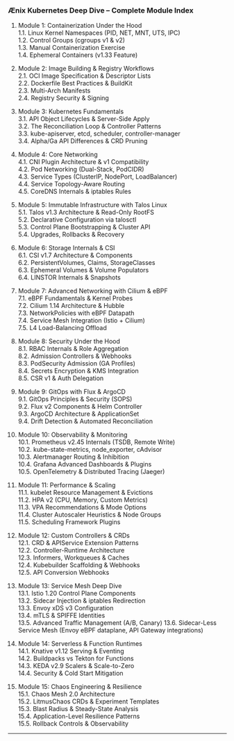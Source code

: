 ### Ænix Kubernetes Deep Dive – Complete Module Index  

1. Module 1: Containerization Under the Hood  
   1.1. Linux Kernel Namespaces (PID, NET, MNT, UTS, IPC)  
   1.2. Control Groups (cgroups v1 & v2)  
   1.3. Manual Containerization Exercise  
   1.4. Ephemeral Containers (v1.33 Feature)

2. Module 2: Image Building & Registry Workflows  
   2.1. OCI Image Specification & Descriptor Lists  
   2.2. Dockerfile Best Practices & BuildKit  
   2.3. Multi-Arch Manifests  
   2.4. Registry Security & Signing

3. Module 3: Kubernetes Fundamentals  
   3.1. API Object Lifecycles & Server-Side Apply  
   3.2. The Reconciliation Loop & Controller Patterns  
   3.3. kube-apiserver, etcd, scheduler, controller-manager  
   3.4. Alpha/Ga API Differences & CRD Pruning

4. Module 4: Core Networking  
   4.1. CNI Plugin Architecture & v1 Compatibility  
   4.2. Pod Networking (Dual-Stack, PodCIDR)  
   4.3. Service Types (ClusterIP, NodePort, LoadBalancer)  
   4.4. Service Topology-Aware Routing  
   4.5. CoreDNS Internals & iptables Rules

5. Module 5: Immutable Infrastructure with Talos Linux  
   5.1. Talos v1.3 Architecture & Read-Only RootFS  
   5.2. Declarative Configuration via talosctl  
   5.3. Control Plane Bootstrapping & Cluster API  
   5.4. Upgrades, Rollbacks & Recovery

6. Module 6: Storage Internals & CSI  
   6.1. CSI v1.7 Architecture & Components  
   6.2. PersistentVolumes, Claims, StorageClasses  
   6.3. Ephemeral Volumes & Volume Populators  
   6.4. LINSTOR Internals & Snapshots

7. Module 7: Advanced Networking with Cilium & eBPF  
   7.1. eBPF Fundamentals & Kernel Probes  
   7.2. Cilium 1.14 Architecture & Hubble  
   7.3. NetworkPolicies with eBPF Datapath  
   7.4. Service Mesh Integration (Istio + Cilium)  
   7.5. L4 Load-Balancing Offload

8. Module 8: Security Under the Hood  
   8.1. RBAC Internals & Role Aggregation  
   8.2. Admission Controllers & Webhooks  
   8.3. PodSecurity Admission (GA Profiles)  
   8.4. Secrets Encryption & KMS Integration  
   8.5. CSR v1 & Auth Delegation

9. Module 9: GitOps with Flux & ArgoCD  
   9.1. GitOps Principles & Security (SOPS)  
   9.2. Flux v2 Components & Helm Controller  
   9.3. ArgoCD Architecture & ApplicationSet  
   9.4. Drift Detection & Automated Reconciliation

10. Module 10: Observability & Monitoring  
    10.1. Prometheus v2.45 Internals (TSDB, Remote Write)  
    10.2. kube-state-metrics, node_exporter, cAdvisor  
    10.3. Alertmanager Routing & Inhibition  
    10.4. Grafana Advanced Dashboards & Plugins  
    10.5. OpenTelemetry & Distributed Tracing (Jaeger)

11. Module 11: Performance & Scaling  
    11.1. kubelet Resource Management & Evictions  
    11.2. HPA v2 (CPU, Memory, Custom Metrics)  
    11.3. VPA Recommendations & Mode Options  
    11.4. Cluster Autoscaler Heuristics & Node Groups  
    11.5. Scheduling Framework Plugins

12. Module 12: Custom Controllers & CRDs  
    12.1. CRD & APIService Extension Patterns  
    12.2. Controller-Runtime Architecture  
    12.3. Informers, Workqueues & Caches  
    12.4. Kubebuilder Scaffolding & Webhooks  
    12.5. API Conversion Webhooks

13. Module 13: Service Mesh Deep Dive  
    13.1. Istio 1.20 Control Plane Components  
    13.2. Sidecar Injection & iptables Redirection  
    13.3. Envoy xDS v3 Configuration  
    13.4. mTLS & SPIFFE Identities  
    13.5. Advanced Traffic Management (A/B, Canary)
	13.6. Sidecar-Less Service Mesh (Envoy eBPF dataplane, API Gateway integrations)

14. Module 14: Serverless & Function Runtimes  
    14.1. Knative v1.12 Serving & Eventing  
    14.2. Buildpacks vs Tekton for Functions  
    14.3. KEDA v2.9 Scalers & Scale-to-Zero  
    14.4. Security & Cold Start Mitigation

15. Module 15: Chaos Engineering & Resilience  
    15.1. Chaos Mesh 2.0 Architecture  
    15.2. LitmusChaos CRDs & Experiment Templates  
    15.3. Blast Radius & Steady-State Analysis  
    15.4. Application-Level Resilience Patterns  
    15.5. Rollback Controls & Observability  

***